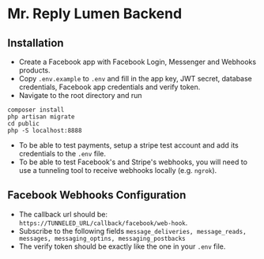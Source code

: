 # Mr. Reply Lumen Backend

## Installation
- Create a Facebook app with Facebook Login, Messenger and Webhooks products.
- Copy `.env.example` to `.env` and fill in the app key, JWT secret, database credentials, Facebook app credentials and verify token.
- Navigate to the root directory and run
```
composer install
php artisan migrate
cd public
php -S localhost:8888
```
- To be able to test payments, setup a stripe test account and add its credentials to the ```.env``` file.
- To be able to test Facebook's and Stripe's webhooks, you will need to use a tunneling tool to receive webhooks locally (e.g. `ngrok`).

## Facebook Webhooks Configuration
- The callback url should be: `https://TUNNELED_URL/callback/facebook/web-hook`.
- Subscribe to the following fields `message_deliveries, message_reads, messages, messaging_optins, messaging_postbacks`
- The verify token should be exactly like the one in your `.env` file.


